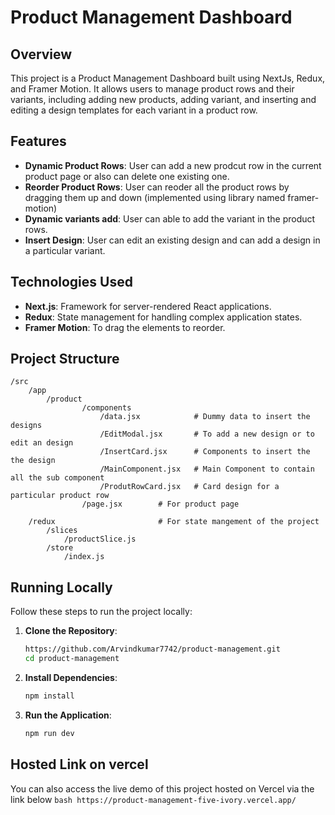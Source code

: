 
# Product Management Dashboard

## Overview
This project is a Product Management Dashboard built using NextJs, Redux, and Framer Motion. It allows users to manage product rows and their variants, including adding new products, adding variant, and inserting and editing a design templates for each variant in a product row.

## Features

- **Dynamic Product Rows**: User can add a new prodcut row in the current product page or also can delete one existing one.
- **Reorder Product Rows**: User can reoder all the product rows by dragging them up and down (implemented using library named framer-motion)
- **Dynamic variants add**: User can able to add the variant in the product rows.
- **Insert Design**: User can edit an existing design and can add a design in a particular variant.


## Technologies Used

- **Next.js**: Framework for server-rendered React applications.
- **Redux**: State management for handling complex application states.
- **Framer Motion**: To drag the elements to reorder.

## Project Structure

```
/src
    /app
        /product
                /components
                    /data.jsx            # Dummy data to insert the designs 
                    /EditModal.jsx       # To add a new design or to edit an design
                    /InsertCard.jsx      # Components to insert the the design
                    /MainComponent.jsx   # Main Component to contain all the sub component
                    /ProdutRowCard.jsx   # Card design for a particular product row
                /page.jsx        # For product page

    /redux                       # For state mangement of the project
        /slices
            /productSlice.js 
        /store
            /index.js
```

## Running Locally

Follow these steps to run the project locally:

1. **Clone the Repository**:

    ```bash
    https://github.com/Arvindkumar7742/product-management.git
    cd product-management
    ```

2. **Install Dependencies**:

    ```bash
    npm install
    ```

3. **Run the Application**:

    ```bash
    npm run dev
    ```
## Hosted Link on vercel

You can also access the live demo of this project hosted on Vercel via the link below
    ```bash
    https://product-management-five-ivory.vercel.app/
    ```